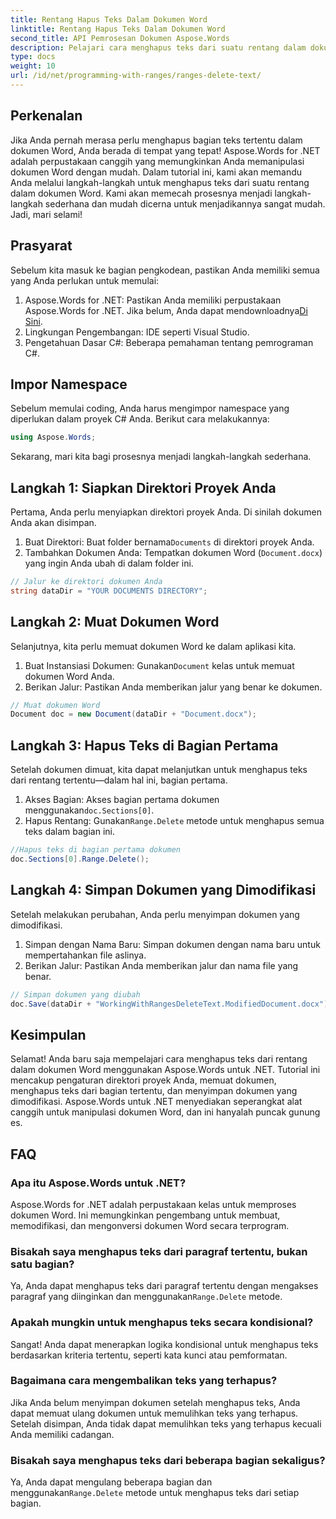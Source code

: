 ```yaml
---
title: Rentang Hapus Teks Dalam Dokumen Word
linktitle: Rentang Hapus Teks Dalam Dokumen Word
second_title: API Pemrosesan Dokumen Aspose.Words
description: Pelajari cara menghapus teks dari suatu rentang dalam dokumen Word menggunakan Aspose.Words untuk .NET dengan tutorial langkah demi langkah ini. Sempurna untuk pengembang C#.
type: docs
weight: 10
url: /id/net/programming-with-ranges/ranges-delete-text/
---
```

## Perkenalan

Jika Anda pernah merasa perlu menghapus bagian teks tertentu dalam dokumen Word, Anda berada di tempat yang tepat! Aspose.Words for .NET adalah perpustakaan canggih yang memungkinkan Anda memanipulasi dokumen Word dengan mudah. Dalam tutorial ini, kami akan memandu Anda melalui langkah-langkah untuk menghapus teks dari suatu rentang dalam dokumen Word. Kami akan memecah prosesnya menjadi langkah-langkah sederhana dan mudah dicerna untuk menjadikannya sangat mudah. Jadi, mari selami!

## Prasyarat

Sebelum kita masuk ke bagian pengkodean, pastikan Anda memiliki semua yang Anda perlukan untuk memulai:

1.  Aspose.Words for .NET: Pastikan Anda memiliki perpustakaan Aspose.Words for .NET. Jika belum, Anda dapat mendownloadnya[Di Sini](https://releases.aspose.com/words/net/).
2. Lingkungan Pengembangan: IDE seperti Visual Studio.
3. Pengetahuan Dasar C#: Beberapa pemahaman tentang pemrograman C#.

## Impor Namespace

Sebelum memulai coding, Anda harus mengimpor namespace yang diperlukan dalam proyek C# Anda. Berikut cara melakukannya:

```csharp
using Aspose.Words;
```

Sekarang, mari kita bagi prosesnya menjadi langkah-langkah sederhana.

## Langkah 1: Siapkan Direktori Proyek Anda

Pertama, Anda perlu menyiapkan direktori proyek Anda. Di sinilah dokumen Anda akan disimpan.

1.  Buat Direktori: Buat folder bernama`Documents` di direktori proyek Anda.
2. Tambahkan Dokumen Anda: Tempatkan dokumen Word (`Document.docx`) yang ingin Anda ubah di dalam folder ini.

```csharp
// Jalur ke direktori dokumen Anda
string dataDir = "YOUR DOCUMENTS DIRECTORY";
```

## Langkah 2: Muat Dokumen Word

Selanjutnya, kita perlu memuat dokumen Word ke dalam aplikasi kita.

1.  Buat Instansiasi Dokumen: Gunakan`Document` kelas untuk memuat dokumen Word Anda.
2. Berikan Jalur: Pastikan Anda memberikan jalur yang benar ke dokumen.

```csharp
// Muat dokumen Word
Document doc = new Document(dataDir + "Document.docx");
```

## Langkah 3: Hapus Teks di Bagian Pertama

Setelah dokumen dimuat, kita dapat melanjutkan untuk menghapus teks dari rentang tertentu—dalam hal ini, bagian pertama.

1.  Akses Bagian: Akses bagian pertama dokumen menggunakan`doc.Sections[0]`.
2.  Hapus Rentang: Gunakan`Range.Delete` metode untuk menghapus semua teks dalam bagian ini.

```csharp
//Hapus teks di bagian pertama dokumen
doc.Sections[0].Range.Delete();
```

## Langkah 4: Simpan Dokumen yang Dimodifikasi

Setelah melakukan perubahan, Anda perlu menyimpan dokumen yang dimodifikasi.

1. Simpan dengan Nama Baru: Simpan dokumen dengan nama baru untuk mempertahankan file aslinya.
2. Berikan Jalur: Pastikan Anda memberikan jalur dan nama file yang benar.

```csharp
// Simpan dokumen yang diubah
doc.Save(dataDir + "WorkingWithRangesDeleteText.ModifiedDocument.docx");
```

## Kesimpulan

Selamat! Anda baru saja mempelajari cara menghapus teks dari rentang dalam dokumen Word menggunakan Aspose.Words untuk .NET. Tutorial ini mencakup pengaturan direktori proyek Anda, memuat dokumen, menghapus teks dari bagian tertentu, dan menyimpan dokumen yang dimodifikasi. Aspose.Words untuk .NET menyediakan seperangkat alat canggih untuk manipulasi dokumen Word, dan ini hanyalah puncak gunung es.

## FAQ

### Apa itu Aspose.Words untuk .NET?

Aspose.Words for .NET adalah perpustakaan kelas untuk memproses dokumen Word. Ini memungkinkan pengembang untuk membuat, memodifikasi, dan mengonversi dokumen Word secara terprogram.

### Bisakah saya menghapus teks dari paragraf tertentu, bukan satu bagian?

Ya, Anda dapat menghapus teks dari paragraf tertentu dengan mengakses paragraf yang diinginkan dan menggunakan`Range.Delete` metode.

### Apakah mungkin untuk menghapus teks secara kondisional?

Sangat! Anda dapat menerapkan logika kondisional untuk menghapus teks berdasarkan kriteria tertentu, seperti kata kunci atau pemformatan.

### Bagaimana cara mengembalikan teks yang terhapus?

Jika Anda belum menyimpan dokumen setelah menghapus teks, Anda dapat memuat ulang dokumen untuk memulihkan teks yang terhapus. Setelah disimpan, Anda tidak dapat memulihkan teks yang terhapus kecuali Anda memiliki cadangan.

### Bisakah saya menghapus teks dari beberapa bagian sekaligus?

 Ya, Anda dapat mengulang beberapa bagian dan menggunakan`Range.Delete` metode untuk menghapus teks dari setiap bagian.